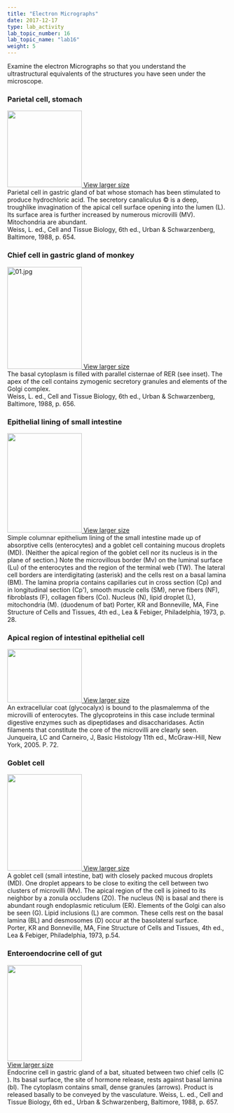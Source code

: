 ```yaml
---
title: "Electron Micrographs"
date: 2017-12-17
type: lab_activity
lab_topic_number: 16
lab_topic_name: "lab16"
weight: 5
---
```

<div class="entrybody">
						<p>Examine the electron Micrographs so that you understand the ultrastructural equivalents of the structures you have seen under the microscope.</p>

<h3>Parietal cell, stomach</h3>

<div class="slidepopup"><div class="thumbnail"> <a href="/assets_c/2009/07/53-1330/" target="_blank" > <img src="/assets/images/53-thumb-170x176-1330.jpg" width="170" height="175" alt="" class="mt-image-left"> </a> <a href="/assets_c/2009/07/53-1330/" target="_blank" >View larger size</a></div><div class="slidetxt">
Parietal cell in gastric gland of bat whose stomach has been stimulated to produce hydrochloric acid. The secretory canaliculus © is a deep, troughlike invagination of the apical cell surface opening into the lumen (L). Its surface area is further increased by numerous microvilli (MV). Mitochondria are abundant. <br>
Weiss, L. ed., Cell and Tissue Biology, 6th ed., Urban &amp; Schwarzenberg, Baltimore, 1988, p. 654.</div></div>

<h3>Chief cell in gastric gland of monkey</h3>

<div class="slidepopup"><div class="thumbnail"> <a href="/assets_c/2009/07/01-1168/" target="_blank" > <img src="/assets/images/01-thumb-170x233-1168.jpg" width="170" height="233" alt="01.jpg" class="mt-image-left"> </a> <a href="/assets_c/2009/07/01-1168/" target="_blank" >View larger size</a></div><div class="slidetxt">
The basal cytoplasm is filled with parallel cisternae of <span class="caps">RER </span>(see inset). The apex of the cell contains zymogenic secretory granules and elements of the Golgi complex. <br>
Weiss, L. ed., Cell and Tissue Biology, 6th ed., Urban &amp; Schwarzenberg, Baltimore, 1988, p. 656.</div></div>

<h3>Epithelial lining of small intestine</h3>

<div class="slidepopup"><div class="thumbnail"> <a href="/assets_c/2009/07/12-1201/" target="_blank" > <img src="/assets/images/12-thumb-170x227-1201.jpg" width="170" height="227" alt="" class="mt-image-left"> </a> <a href="/assets_c/2009/07/12-1201/" target="_blank" >View larger size</a></div><div class="slidetxt">Simple columnar epithelium lining of the small intestine made up of absorptive cells (enterocytes) and a goblet cell containing mucous droplets (MD). (Neither the apical region of the goblet cell nor its nucleus is in the plane of section.) Note the microvillous border (Mv) on the luminal surface (Lu) of the enterocytes and the region of the terminal web (TW). The lateral cell borders are interdigitating (asterisk) and the cells rest on a basal lamina (BM). The lamina propria contains capillaries cut in cross section (Cp) and in longitudinal section (Cp'), smooth muscle cells (SM), nerve fibers (NF), fibroblasts (F), collagen fibers (Co). Nucleus (N), lipid droplet (L), mitochondria (M). (duodenum of bat) 
Porter, KR and Bonneville, <span class="caps">MA,</span> Fine Structure of Cells and Tissues, 4th ed., Lea &amp; Febiger, Philadelphia, 1973, p. 28.</div></div>

<h3>Apical region of intestinal epithelial cell</h3>

<div class="slidepopup"><div class="thumbnail"> <a href="/assets_c/2009/07/05-1180/" target="_blank" > <img src="/assets/images/05-thumb-170x122-1180.jpg" width="170" height="122" alt="" class="mt-image-left"> </a> <a href="/assets_c/2009/07/05-1180/" target="_blank" >View larger size</a></div><div class="slidetxt">
An extracellular coat (glycocalyx) is bound to the plasmalemma of the microvilli of enterocytes. The glycoproteins in this case include terminal digestive enzymes such as dipeptidases and disaccharidases. Actin filaments that constitute the core of the microvilli are clearly seen. <br>
Junqueira, LC and Carneiro, J, Basic Histology 11th ed., McGraw-Hill, New York, 2005. P. 72.</div></div>

<h3>Goblet cell</h3>

<div class="slidepopup"><div class="thumbnail"> <a href="/assets_c/2009/07/54-1333/" target="_blank" > <img src="/assets/images/54-thumb-170x221-1333.jpg" width="170" height="220" alt="" class="mt-image-left"> </a> <a href="/assets_c/2009/07/54-1333/" target="_blank" >View larger size</a></div><div class="slidetxt">
A goblet cell (small intestine, bat) with closely packed mucous droplets (MD). One droplet appears to be close to exiting the cell between two clusters of microvilli (Mv). The apical region of the cell is joined to its neighbor by a zonula occludens (ZO). The nucleus (N) is basal and there is abundant rough endoplasmic reticulum (ER). Elements of the Golgi can also be seen (G). Lipid inclusions (L) are common. These cells rest on the basal lamina (BL) and desmosomes (D) occur at the basolateral surface. <br>
Porter, KR and Bonneville, <span class="caps">MA,</span> Fine Structure of Cells and Tissues, 4th ed., Lea &amp; Febiger, Philadelphia, 1973, p.54.</div></div>

<h3>Enteroendocrine cell of gut</h3>

<div class="slidepopup"><div class="thumbnail"> <a href="/assets_c/2009/07/55-1336/" target="_blank" > <img src="/assets/images/55-thumb-170x219-1336.jpg" width="170" height="219" alt="" class="mt-image-left"> </a><br> <a href="/assets_c/2009/07/55-1336/" target="_blank" >View larger size</a></div><div class="slidetxt">Endocrine cell in gastric gland of a bat, situated between two chief cells (C ). Its basal surface, the site of hormone release, rests against basal lamina (bl). The cytoplasm contains small, dense granules (arrows). Product is released basally to be conveyed by the vasculature.
Weiss, L. ed., Cell and Tissue Biology, 6th ed., Urban &amp; Schwarzenberg, Baltimore, 1988, p. 657.</div></div>
						
						
</div>
